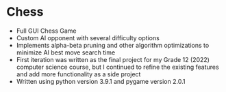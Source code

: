 # Chess
- Full GUI Chess Game
- Custom AI opponent with several difficulty options
- Implements alpha-beta pruning and other algorithm optimizations to minimize AI best move search time
- First iteration was written as the final project for my Grade 12 (2022) computer science course, but I continued to refine the existing features and add more functionality as a side project
- Written using python version 3.9.1 and pygame version 2.0.1
